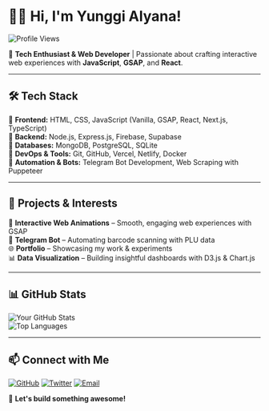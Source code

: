 # 👨‍💻 Hi, I'm Yunggi Alyana!

![Profile Views](https://komarev.com/ghpvc/?username=yourgithub&color=blue)

🚀 **Tech Enthusiast & Web Developer** | Passionate about crafting interactive web experiences with **JavaScript**, **GSAP**, and **React**.

---

## 🛠 Tech Stack
🔹 **Frontend:** HTML, CSS, JavaScript (Vanilla, GSAP, React, Next.js, TypeScript)  
🔹 **Backend:** Node.js, Express.js, Firebase, Supabase  
🔹 **Databases:** MongoDB, PostgreSQL, SQLite  
🔹 **DevOps & Tools:** Git, GitHub, Vercel, Netlify, Docker  
🔹 **Automation & Bots:** Telegram Bot Development, Web Scraping with Puppeteer  

---

## 📌 Projects & Interests
🎨 **Interactive Web Animations** – Smooth, engaging web experiences with GSAP  
🤖 **Telegram Bot** – Automating barcode scanning with PLU data  
🌐 **Portfolio** – Showcasing my work & experiments  
📊 **Data Visualization** – Building insightful dashboards with D3.js & Chart.js  

---

## 📊 GitHub Stats
![Your GitHub Stats](https://github-readme-stats.vercel.app/api?username=yunggialyana&show_icons=true&theme=radical)  
![Top Languages](https://github-readme-stats.vercel.app/api/top-langs/?username=yunggialyana&layout=compact&theme=radical)  

---

## 📫 Connect with Me
[![GitHub](https://img.shields.io/badge/GitHub-%23181717.svg?style=for-the-badge&logo=github&logoColor=white)](https://github.com/yunggialyana)
[![Twitter](https://img.shields.io/badge/Twitter-%231DA1F2.svg?style=for-the-badge&logo=twitter&logoColor=white)](https://x.com/Ccookies25)
[![Email](https://img.shields.io/badge/Email-%23D14836.svg?style=for-the-badge&logo=gmail&logoColor=white)](mailto:yunggialyana123@gmail.com)

🚀 **Let's build something awesome!**
